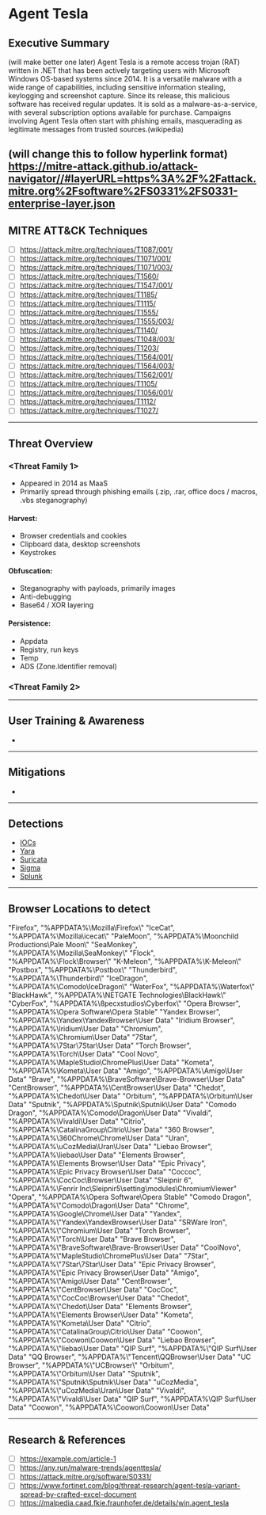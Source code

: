 # Agent Tesla

## Executive Summary
(will make better one later)
Agent Tesla is a remote access trojan (RAT) written in .NET that has been actively targeting users with Microsoft Windows OS-based systems since 2014. It is a versatile malware with a wide range of capabilities, including sensitive information stealing, keylogging and screenshot capture. Since its release, this malicious software has received regular updates. It is sold as a malware-as-a-service, with several subscription options available for purchase. Campaigns involving Agent Tesla often start with phishing emails, masquerading as legitimate messages from trusted sources.(wikipedia)

(will change this to follow hyperlink format)
https://mitre-attack.github.io/attack-navigator//#layerURL=https%3A%2F%2Fattack.mitre.org%2Fsoftware%2FS0331%2FS0331-enterprise-layer.json
---

## MITRE ATT&CK Techniques
- [ ] <https://attack.mitre.org/techniques/T1087/001/>  
- [ ] <https://attack.mitre.org/techniques/T1071/001/>  
- [ ] <https://attack.mitre.org/techniques/T1071/003/>  
- [ ] <https://attack.mitre.org/techniques/T1560/>  
- [ ] <https://attack.mitre.org/techniques/T1547/001/>  
- [ ] <https://attack.mitre.org/techniques/T1185/>  
- [ ] <https://attack.mitre.org/techniques/T1115/>  
- [ ] <https://attack.mitre.org/techniques/T1555/>  
- [ ] <https://attack.mitre.org/techniques/T1555/003/>  
- [ ] <https://attack.mitre.org/techniques/T1140/>  
- [ ] <https://attack.mitre.org/techniques/T1048/003/>  
- [ ] <https://attack.mitre.org/techniques/T1203/>  
- [ ] <https://attack.mitre.org/techniques/T1564/001/>  
- [ ] <https://attack.mitre.org/techniques/T1564/003/>  
- [ ] <https://attack.mitre.org/techniques/T1562/001/>  
- [ ] <https://attack.mitre.org/techniques/T1105/>  
- [ ] <https://attack.mitre.org/techniques/T1056/001/>  
- [ ] <https://attack.mitre.org/techniques/T1112/>  
- [ ] <https://attack.mitre.org/techniques/T1027/>

---

## Threat Overview

### <Threat Family 1>
- Appeared in 2014 as MaaS
- Primarily spread through phishing emails (.zip, .rar, office docs / macros, .vbs steganography)

#### Harvest:
- Browser credentials and cookies
- Clipboard data, desktop screenshots
- Keystrokes

#### Obfuscation:
- Steganography with payloads, primarily images
- Anti-debugging
- Base64 / XOR layering

#### Persistence:
- Appdata
- Registry, run keys
- Temp
- ADS (Zone.Identifier removal)

### <Threat Family 2>
<Insert similar details for any related or emerging variants.>

---

## User Training & Awareness
- 

---

## Mitigations
- 

---

## Detections
- [IOCs](<insert-ioc-list-link>)
- [Yara](<insert-yara-rules-link>)
- [Suricata](<insert-yara-rules-link>)
- [Sigma](<insert-detection-rules-link>)
- [Splunk](<insert-detection-rules-link>)

---

## Browser Locations to detect 

"Firefox", "%APPDATA%\\Mozilla\\Firefox\\"
"IceCat", "%APPDATA%\\Mozilla\\icecat\\"
"PaleMoon", "%APPDATA%\\Moonchild Productions\\Pale Moon\\"
"SeaMonkey", "%APPDATA%\\Mozilla\\SeaMonkey\\"
"Flock", "%APPDATA%\\Flock\\Browser\\"
"K-Meleon", "%APPDATA%\\K-Meleon\\"
"Postbox", "%APPDATA%\\Postbox\\"
"Thunderbird", "%APPDATA%\\Thunderbird\\"
"IceDragon", "%APPDATA%\\Comodo\\IceDragon\\"
"WaterFox", "%APPDATA%\\Waterfox\\"
"BlackHawk", "%APPDATA%\\NETGATE Technologies\\BlackHawk\\"
"CyberFox", "%APPDATA%\\8pecxstudios\\Cyberfox\\"
"Opera Browser", "%APPDATA%\\Opera Software\\Opera Stable"
"Yandex Browser", "%APPDATA%\\Yandex\\YandexBrowser\\User Data"
"Iridium Browser", "%APPDATA%\\Iridium\\User Data"
"Chromium", "%APPDATA%\\Chromium\\User Data"
"7Star", "%APPDATA%\\7Star\\7Star\\User Data"
"Torch Browser", "%APPDATA%\\Torch\\User Data"
"Cool Novo", "%APPDATA%\\MapleStudio\\ChromePlus\\User Data"
"Kometa", "%APPDATA%\\Kometa\\User Data"
"Amigo", "%APPDATA%\\Amigo\\User Data"
"Brave", "%APPDATA%\\BraveSoftware\\Brave-Browser\\User Data"
"CentBrowser", "%APPDATA%\\CentBrowser\\User Data"
"Chedot", "%APPDATA%\\Chedot\\User Data"
"Orbitum", "%APPDATA%\\Orbitum\\User Data"
"Sputnik", "%APPDATA%\\Sputnik\\Sputnik\\User Data"
"Comodo Dragon", "%APPDATA%\\Comodo\\Dragon\\User Data"
"Vivaldi", "%APPDATA%\\Vivaldi\\User Data"
"Citrio", "%APPDATA%\\CatalinaGroup\\Citrio\\User Data"
"360 Browser", "%APPDATA%\\360Chrome\\Chrome\\User Data"
"Uran", "%APPDATA%\\uCozMedia\\Uran\\User Data"
"Liebao Browser", "%APPDATA%\\liebao\\User Data"
"Elements Browser", "%APPDATA%\\Elements Browser\\User Data"
"Epic Privacy", "%APPDATA%\\Epic Privacy Browser\\User Data"
"Coccoc", "%APPDATA%\\CocCoc\\Browser\\User Data"
"Sleipnir 6", "%APPDATA%\\Fenrir Inc\\Sleipnir5\\setting\\modules\\ChromiumViewer"
"Opera", "%APPDATA%\\Opera Software\\Opera Stable"
"Comodo Dragon", "%APPDATA%\\"Comodo\\Dragon\\User Data"
"Chrome", "%APPDATA%\\Google\\Chrome\\User Data"
"Yandex", "%APPDATA%\\"Yandex\\YandexBrowser\\User Data"
"SRWare Iron", "%APPDATA%\\"Chromium\\User Data"
"Torch Browser", "%APPDATA%\\"Torch\\User Data"
"Brave Browser", "%APPDATA%\\"BraveSoftware\\Brave-Browser\\User Data"
"CoolNovo", "%APPDATA%\\"MapleStudio\\ChromePlus\\User Data"
"7Star", "%APPDATA%\\"7Star\\7Star\\User Data"
"Epic Privacy Browser", "%APPDATA%\\"Epic Privacy Browser\\User Data"
"Amigo", "%APPDATA%\\"Amigo\\User Data"
"CentBrowser", "%APPDATA%\\"CentBrowser\\User Data"
"CocCoc", "%APPDATA%\\"CocCoc\\Browser\\User Data"
"Chedot", "%APPDATA%\\"Chedot\\User Data"
"Elements Browser", "%APPDATA%\\"Elements Browser\\User Data"
"Kometa", "%APPDATA%\\"Kometa\\User Data"
"Citrio", "%APPDATA%\\"CatalinaGroup\\Citrio\\User Data"
"Coowon", "%APPDATA%\\"Coowon\\Coowon\\User Data"
"Liebao Browser", "%APPDATA%\\"liebao\\User Data"
"QIP Surf", "%APPDATA%\\"QIP Surf\\User Data"
"QQ Browser", "%APPDATA%\\"Tencent\\QQBrowser\\User Data"
"UC Browser", "%APPDATA%\\"UCBrowser\\"
"Orbitum", "%APPDATA%\\"Orbitum\\User Data"
"Sputnik", "%APPDATA%\\"Sputnik\\Sputnik\\User Data"
"uCozMedia", "%APPDATA%\\"uCozMedia\\Uran\\User Data"
"Vivaldi", "%APPDATA%\\"Vivaldi\\User Data"
"QIP Surf", "%APPDATA%\\QIP Surf\\User Data"
"Coowon", "%APPDATA%\\Coowon\\Coowon\\User Data"

---

## Research & References
- [ ] <https://example.com/article-1>
- [ ] https://any.run/malware-trends/agenttesla/
- [ ] https://attack.mitre.org/software/S0331/
- [ ] https://www.fortinet.com/blog/threat-research/agent-tesla-variant-spread-by-crafted-excel-document
- [ ] https://malpedia.caad.fkie.fraunhofer.de/details/win.agent_tesla
